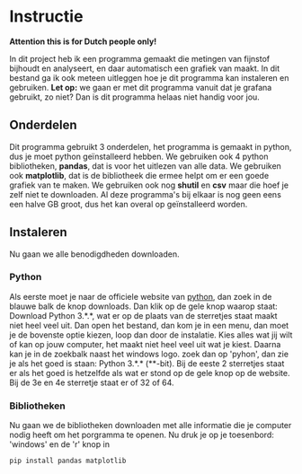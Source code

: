# Instructie

**Attention this is for Dutch people only!**

In dit project heb ik een programma gemaakt die metingen van fijnstof bijhoudt en analyseert, en daar automatisch een grafiek van maakt. In dit bestand ga ik ook meteen uitleggen hoe je dit programma kan instaleren en gebruiken. 
**Let op:** we gaan er met dit programma vanuit dat je grafana gebruikt, zo niet? Dan is dit programma helaas niet handig voor jou.

## Onderdelen

Dit programma gebruikt 3 onderdelen, het programma is gemaakt in python, dus je moet python geïnstalleerd hebben. We gebruiken ook 4 python bibliotheken, **pandas**, dat is voor het uitlezen van alle data. We gebruiken ook **matplotlib**, dat is de bibliotheek die ermee helpt om er een goede grafiek van te maken. We gebruiken ook nog **shutil** en **csv** maar die hoef je zelf niet te downloaden. Al deze programma's bij elkaar is nog geen eens een halve GB groot, dus het kan overal op geïnstalleerd worden.

## Instaleren

Nu gaan we alle benodigdheden downloaden.

### Python

Als eerste moet je naar de officiele website van [python](https://python.org/), dan zoek in de blauwe balk de knop downloads. Dan klik op de gele knop waarop staat: Download Python 3.\*.\*, wat er op de plaats van de sterretjes staat maakt niet heel veel uit. Dan open het bestand, dan kom je in een menu, dan moet je de bovenste optie kiezen, loop dan door de instalatie. Kies alles wat jij wilt of kan op jouw computer, het maakt niet heel veel uit wat je kiest. Daarna kan je in de zoekbalk naast het windows logo. zoek dan op 'pyhon', dan zie je als het goed is staan: Python 3.\*.\* (**-bit). Bij de eeste 2 sterretjes staat er als het goed is hetzelfde als wat er stond op de gele knop op de website. Bij de 3e en 4e sterretje staat er of 32 of 64.

### Bibliotheken

Nu gaan we de bibliotheken downloaden met alle informatie die je computer nodig heeft om het porgramma te openen. Nu druk je op je toesenbord: 'windows' en de 'r' knop in

```` terminal
pip install pandas matplotlib
````
